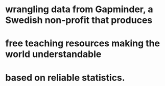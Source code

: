 # wrangling data from Gapminder, a Swedish non-profit that produces
# free teaching resources making the world understandable
# based on reliable statistics.